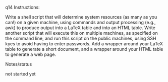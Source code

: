 q14 Instructions:

Write a shell script that will determine system resources (as many as you can!)
on a given machine, using commands and output processing (e.g., awk) to produce
output into a LaTeX table and into an HTML table. Write another script that
will execute this on multiple machines, as specified on the command line, and
run this script on the public machines, using SSH kyes to avoid having to enter
passwords. Add a wrapper around your LaTeX table to generate a short document,
and a wrapper around your HTML table to generate a web page.


Notes/status

not started yet
